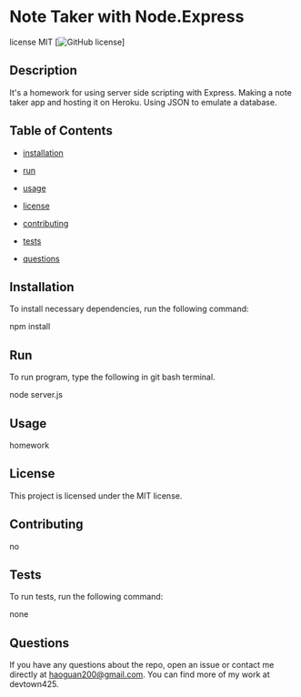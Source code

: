 
# Note Taker with Node.Express

license MIT
[![GitHub license](https://img.shields.io/badge/license-MIT-blue.svg)]

## Description
It's a homework for using server side scripting with Express. Making a note taker app and hosting it on Heroku. Using JSON to emulate a database.


## Table of Contents 
    
* [installation](#installation)

* [run](#run)

* [usage](#usage)

* [license](#license)

* [contributing](#contributing)

* [tests](#tests)

* [questions](#questions)

## Installation

To install necessary dependencies, run the following command:

npm install

## Run 

To run program, type the following in git bash terminal. 

node server.js

## Usage

homework

## License

This project is licensed under the MIT license.

## Contributing

no

## Tests

To run tests, run the following command:

none

## Questions 

If you have any questions about the repo, open an issue or contact me directly at haoguan200@gmail.com. You can find more
of my work at devtown425.      
